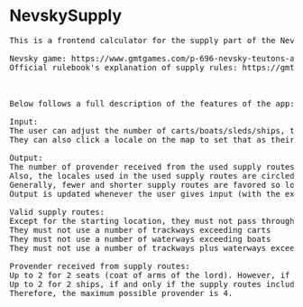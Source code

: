 # NevskySupply
<pre>
This is a frontend calculator for the supply part of the Nevsky boardgame. To operate it simply open it as a webpage.

Nevsky game: https://www.gmtgames.com/p-696-nevsky-teutons-and-rus-in-collision-1240-1242.aspx
Official rulebook's explanation of supply rules: https://gmtwebsiteassets.s3-us-west-2.amazonaws.com/Nevsky/Nevsky_RULES-FINAL.pdf



Below follows a full description of the features of the app:

Input:
The user can adjust the number of carts/boats/sleds/ships, toggle their factional bonus, and select a lord (Teuton lords are on the upper row, Russians on the lower).
They can also click a locale on the map to set that as their starting position (circled in black).

Output:
The number of provender received from the used supply routes is displayed.
Also, the locales used in the used supply routes are circled in red.
Generally, fewer and shorter supply routes are favored so long as provender is maximized.
Output is updated whenever the user gives input (with the exception that invalid input will sometimes give a popup error)

Valid supply routes:
Except for the starting location, they must not pass through a stronghold (region with boxed name) in enemy territory (Novgorodan Rus for the Teutons, Danish Estonia and Crusader Livonia for the Russians)
They must not use a number of trackways exceeding carts
They must not use a number of waterways exceeding boats
They must not use a number of trackways plus waterways exceeding sleds

Provender received from supply routes:
Up to 2 for 2 seats (coat of arms of the lord). However, if the bonus is enabled, a Teuton lord counts commanderies (white shield with black cross) as a seat, and a Russian lord counts Novgorod as a seat.
Up to 2 for 2 ships, if and only if the supply routes include a least one port for a Teuton lord or Novgorod for a Russian lord.
Therefore, the maximum possible provender is 4.
</pre>
